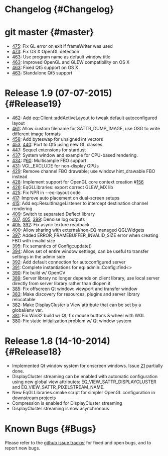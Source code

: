 Changelog {#Changelog}
=========

# git master {#master}

* [475](https://github.com/Eyescale/Equalizer/pull/475):
  Fix GL error on exit if frameWriter was used
* [473](https://github.com/Eyescale/Equalizer/pull/473):
  Fix OS X OpenGL detection
* [463](https://github.com/Eyescale/Equalizer/pull/463):
  Use program name as default window title
* [463](https://github.com/Eyescale/Equalizer/pull/463):
  Improved OpenGL and GLEW compatibility on OS X
* [463](https://github.com/Eyescale/Equalizer/pull/463):
  Fixed Qt5 support on OS X
* [463](https://github.com/Eyescale/Equalizer/pull/463):
  Standalone Qt5 support

# Release 1.9 (07-07-2015) {#Release19}

* [462](https://github.com/Eyescale/Equalizer/pull/462):
  Add eq::Client::addActiveLayout to tweak default autoconfigured layout
* [461](https://github.com/Eyescale/Equalizer/pull/461):
  Allow custom filename for SATTR_DUMP_IMAGE, use OSG to write different image
  formats
* [458](https://github.com/Eyescale/Equalizer/pull/458):
  Add byteswap for unsigned int vectors
* [453](https://github.com/Eyescale/Equalizer/pull/453),
  [440](https://github.com/Eyescale/Equalizer/pull/440):
  Port to Qt5 using new GL classes
* [447](https://github.com/Eyescale/Equalizer/pull/447):
  Sequel extensions for stardust
* [437](https://github.com/Eyescale/Equalizer/pull/437):
  System window and example for CPU-based rendering.
* [434](https://github.com/Eyescale/Equalizer/pull/434):
  #[60](https://github.com/Eyescale/Equalizer/issues/60):
  Multisample FBO support
* [431](https://github.com/Eyescale/Equalizer/pull/431):
  VGL_EXCLUDE for non-display GPUs
* [429](https://github.com/Eyescale/Equalizer/pull/429):
  Remove channel FBO drawable; use window hint_drawable FBO instead
* [428](https://github.com/Eyescale/Equalizer/pull/428):
  Implement support for OpenGL core context creation
  #[156](https://github.com/Eyescale/Equalizer/issues/156)
* [426](https://github.com/Eyescale/Equalizer/pull/426):
  EqGLLibraries: export correct GLEW_MX lib
* [425](https://github.com/Eyescale/Equalizer/pull/425):
  Fix NPR in --eq-layout code
* [417](https://github.com/Eyescale/Equalizer/pull/417):
  Improve auto placement on dual-screen setups
* [415](https://github.com/Eyescale/Equalizer/pull/415):
  Add eq::ResultImageListener to intercept destination channel rendering
* [409](https://github.com/Eyescale/Equalizer/pull/409):
  Switch to separated Deflect library
* [407](https://github.com/Eyescale/Equalizer/pull/407),
  [405](https://github.com/Eyescale/Equalizer/pull/405),
  [399](https://github.com/Eyescale/Equalizer/pull/399):
  Denoise log outputs
* [405](https://github.com/Eyescale/Equalizer/pull/405),
  [392](https://github.com/Eyescale/Equalizer/pull/392):
  Fix async texture readback
* [400](https://github.com/Eyescale/Equalizer/pull/400):
  Allow sharing with external/non-EQ managed QGLWidgets
* [397](https://github.com/Eyescale/Equalizer/pull/397):
  Added ERROR_FRAMEBUFFER_INVALID_SIZE error when creating FBO with invalid size
* [395](https://github.com/Eyescale/Equalizer/pull/395):
  Fix semantics of Config::update()
* [394](https://github.com/Eyescale/Equalizer/pull/394):
  Allow set of entire window settings; can be useful to transfer settings in the
  admin side
* [392](https://github.com/Eyescale/Equalizer/pull/392):
  Add default connection for autoconfigured server
* [391](https://github.com/Eyescale/Equalizer/pull/391):
  Complete instantiations for eq::admin::Config::find<>
* [390](https://github.com/Eyescale/Equalizer/pull/390):
  Fix build w/ OpenCV
* [389](https://github.com/Eyescale/Equalizer/pull/389):
  Server library no longer depends on client library, use local server directly
  from server library rather than dlopen it
* [385](https://github.com/Eyescale/Equalizer/pull/385):
  Fix offscreen Qt window: viewport and transfer window
* [383](https://github.com/Eyescale/Equalizer/pull/383):
  Make discovery for resources, plugins and server library relocatable
* [382](https://github.com/Eyescale/Equalizer/pull/382):
  Make DisplayCluster a View attribute that can be set by a global/env var.
* [381](https://github.com/Eyescale/Equalizer/pull/381):
  Fix Win32 build w/ Qt, fix mouse buttons & wheel with WGL
* [380](https://github.com/Eyescale/Equalizer/pull/380):
  Fix static initialization problem w/ Qt window system

# Release 1.8 (14-10-2014) {#Release18}

* Implemented Qt window system for onscreen windows. Issue
  [21](https://github.com/Eyescale/Equalizer/issues/21) partially done.
* DisplayCluster streaming can be enabled with automatic configuration using new
  global view attributes: EQ_VIEW_SATTR_DISPLAYCLUSTER and
  EQ_VIEW_SATTR_PIXELSTREAM_NAME.
* New EqGLLibraries.cmake script for simpler OpenGL configuration in
  downstream projects
* Compression is enabled for DisplayCluster streaming
* DisplayCluster streaming is now asynchronous

# Known Bugs {#Bugs}

Please refer to the
[github issue tracker](https://github.com/Eyescale/Equalizer/issues) for
fixed and open bugs, and to report new bugs.
